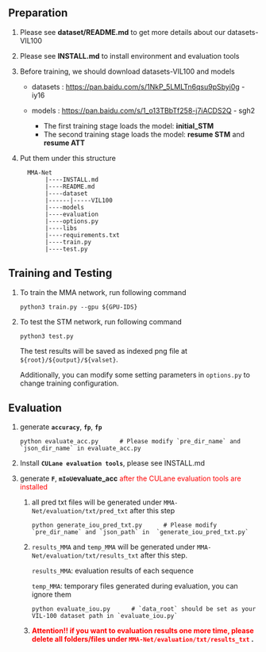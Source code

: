 ## Preparation
1. Please see **dataset/README.md** to get more details about our datasets-VIL100

2. Please see **INSTALL.md** to install environment and evaluation tools

3. Before training, we should download datasets-VIL100 and models
    - datasets :  https://pan.baidu.com/s/1NkP_5LMLTn6qsu9pSbyi0g - iy16 
    - models : https://pan.baidu.com/s/1_o13TBbTf258-j7iACDS2Q - sgh2 
        
        - The first training stage loads the model: **initial_STM**
        - The second training stage loads the model: **resume STM** and **resume ATT**

4. Put them under this structure
    
    ```
      MMA-Net
           |----INSTALL.md
           |----README.md
           |----dataset
           |------|-----VIL100
           |----models
           |----evaluation
           |----options.py
           |----libs
           |----requirements.txt
           |----train.py
           |----test.py
     ```
    


## Training and Testing
1. To train the MMA network, run following command
    ```python3
    python3 train.py --gpu ${GPU-IDS}
    ```
2. To test the STM network, run following command
    ```python3
    python3 test.py
    ```
    The test results will be saved as indexed png file at `${root}/${output}/${valset}`.

    Additionally, you can modify some setting parameters in `options.py` to change training configuration.

## Evaluation

1. generate **`accuracy`**, **`fp`**, **`fp`**

    ```
    python evaluate_acc.py      # Please modify `pre_dir_name` and `json_dir_name` in evaluate_acc.py
    ```

2. Install **`CULane evaluation tools`**, please see INSTALL.md

3. generate **`F`**, **`mIoU`evaluate_acc** <font color="red"> after the CULane evaluation tools are installed</font>

    1. all pred txt files will be generated under `MMA-Net/evaluation/txt/pred_txt` after this step
    
        ```
        python generate_iou_pred_txt.py      # Please modify `pre_dir_name` and `json_path` in  `generate_iou_pred_txt.py`
        ```
    
    2. `results_MMA` and `temp_MMA` will be generated under `MMA-Net/evaluation/txt/results_txt` after this step.
    
        `results_MMA`: evaluation results of each sequence
        
        `temp_MMA`: temporary files generated during evaluation, you can ignore them
        
        ```    
        python evaluate_iou.py      # `data_root` should be set as your VIL-100 dataset path in `evaluate_iou.py`
        ```
    
    3. **<font color="red">Attention!! if you want to evaluation results one more time, please delete all folders/files under `MMA-Net/evaluation/txt/results_txt` </font>.**




